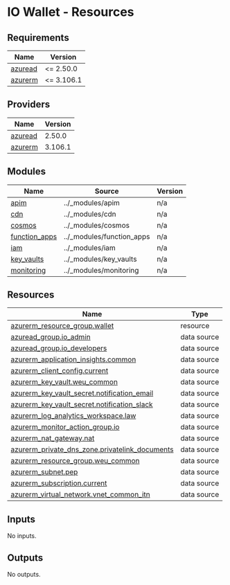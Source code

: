 # IO Wallet - Resources

<!-- markdownlint-disable -->
<!-- BEGINNING OF PRE-COMMIT-TERRAFORM DOCS HOOK -->
## Requirements

| Name | Version |
|------|---------|
| <a name="requirement_azuread"></a> [azuread](#requirement\_azuread) | <= 2.50.0 |
| <a name="requirement_azurerm"></a> [azurerm](#requirement\_azurerm) | <= 3.106.1 |

## Providers

| Name | Version |
|------|---------|
| <a name="provider_azuread"></a> [azuread](#provider\_azuread) | 2.50.0 |
| <a name="provider_azurerm"></a> [azurerm](#provider\_azurerm) | 3.106.1 |

## Modules

| Name | Source | Version |
|------|--------|---------|
| <a name="module_apim"></a> [apim](#module\_apim) | ../_modules/apim | n/a |
| <a name="module_cdn"></a> [cdn](#module\_cdn) | ../_modules/cdn | n/a |
| <a name="module_cosmos"></a> [cosmos](#module\_cosmos) | ../_modules/cosmos | n/a |
| <a name="module_function_apps"></a> [function\_apps](#module\_function\_apps) | ../_modules/function_apps | n/a |
| <a name="module_iam"></a> [iam](#module\_iam) | ../_modules/iam | n/a |
| <a name="module_key_vaults"></a> [key\_vaults](#module\_key\_vaults) | ../_modules/key_vaults | n/a |
| <a name="module_monitoring"></a> [monitoring](#module\_monitoring) | ../_modules/monitoring | n/a |

## Resources

| Name | Type |
|------|------|
| [azurerm_resource_group.wallet](https://registry.terraform.io/providers/hashicorp/azurerm/latest/docs/resources/resource_group) | resource |
| [azuread_group.io_admin](https://registry.terraform.io/providers/hashicorp/azuread/latest/docs/data-sources/group) | data source |
| [azuread_group.io_developers](https://registry.terraform.io/providers/hashicorp/azuread/latest/docs/data-sources/group) | data source |
| [azurerm_application_insights.common](https://registry.terraform.io/providers/hashicorp/azurerm/latest/docs/data-sources/application_insights) | data source |
| [azurerm_client_config.current](https://registry.terraform.io/providers/hashicorp/azurerm/latest/docs/data-sources/client_config) | data source |
| [azurerm_key_vault.weu_common](https://registry.terraform.io/providers/hashicorp/azurerm/latest/docs/data-sources/key_vault) | data source |
| [azurerm_key_vault_secret.notification_email](https://registry.terraform.io/providers/hashicorp/azurerm/latest/docs/data-sources/key_vault_secret) | data source |
| [azurerm_key_vault_secret.notification_slack](https://registry.terraform.io/providers/hashicorp/azurerm/latest/docs/data-sources/key_vault_secret) | data source |
| [azurerm_log_analytics_workspace.law](https://registry.terraform.io/providers/hashicorp/azurerm/latest/docs/data-sources/log_analytics_workspace) | data source |
| [azurerm_monitor_action_group.io](https://registry.terraform.io/providers/hashicorp/azurerm/latest/docs/data-sources/monitor_action_group) | data source |
| [azurerm_nat_gateway.nat](https://registry.terraform.io/providers/hashicorp/azurerm/latest/docs/data-sources/nat_gateway) | data source |
| [azurerm_private_dns_zone.privatelink_documents](https://registry.terraform.io/providers/hashicorp/azurerm/latest/docs/data-sources/private_dns_zone) | data source |
| [azurerm_resource_group.weu_common](https://registry.terraform.io/providers/hashicorp/azurerm/latest/docs/data-sources/resource_group) | data source |
| [azurerm_subnet.pep](https://registry.terraform.io/providers/hashicorp/azurerm/latest/docs/data-sources/subnet) | data source |
| [azurerm_subscription.current](https://registry.terraform.io/providers/hashicorp/azurerm/latest/docs/data-sources/subscription) | data source |
| [azurerm_virtual_network.vnet_common_itn](https://registry.terraform.io/providers/hashicorp/azurerm/latest/docs/data-sources/virtual_network) | data source |

## Inputs

No inputs.

## Outputs

No outputs.
<!-- END OF PRE-COMMIT-TERRAFORM DOCS HOOK -->
